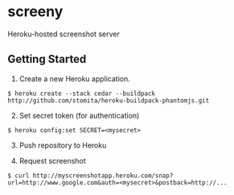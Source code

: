 screeny
=======

Heroku-hosted screenshot server


## Getting Started

1. Create a new Heroku application.

```shell
$ heroku create --stack cedar --buildpack http://github.com/stomita/heroku-buildpack-phantomjs.git
```

2. Set secret token (for authentication)
```shell
$ heroku config:set SECRET=<mysecret>
```

3. Push repository to Heroku

4. Request screenshot

```shell
$ curl http://myscreenshotapp.heroku.com/snap?url=http://www.google.com&auth=<mysecret>&postback=http://...
```
